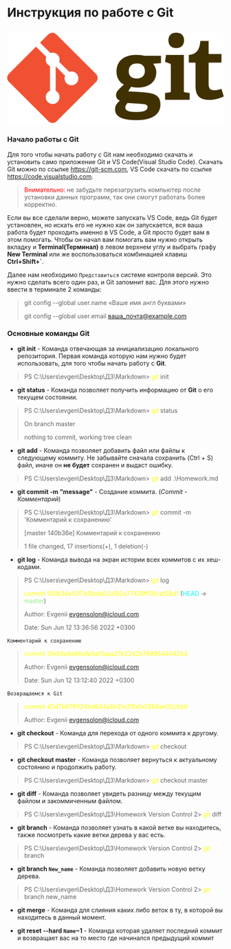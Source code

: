 # Инструкция по работе с Git
![git](Git-logo.svg.png)
-------------------------------------------
### Начало работы с Git

Для того чтобы начать работу с Git нам необходимо скачать и установить само приложение Git и VS Code(Visual Studio Code). Скачать Git можно по ссылке <https://git-scm.com>, VS Code скачать по ссылке <https://code.visualstudio.com>. 
><span style="color:red;">Внимательно:</span> не забудьте перезагрузить компьютер после установки данных программ, так они смогут работать более корректно.

Если вы все сделали верно, можете запускать VS Code, ведь Git будет установлен, но искать его не нужно как он запускается, вся ваша работа будет проходить именно в VS Code, а Git просто будет вам в этом помогать. Чтобы он начал вам помогать вам нужно открыть вкладку и **Terminal(Терминал)** в левом верхнем углу и выбрать графу **New Terminal** или же воспользоваться комбинацией клавиш **Ctrl+Shift+`**.


Далее нам необходимо `Представиться` системе контроля версий. Это нужно сделать всего один раз, и Git запомнит вас. Для этого нужно ввести в терминале 2 команды:
>git config --global user.name «Ваше имя англ буквами»
>
>git config --global user.email ваша_почта@example.com


### Основные команды **Git**

* **git init** - Команда отвечающая за инициализацию локального репозитория. Первая команда которую нам нужно будет использовать, для того чтобы начать работу с **Git**.
>PS C:\Users\evgen\Desktop\ДЗ\Markdown> <span style="color:yellow;">git</span> init
* **git status** - Команда позволяет получить информацию от **Git** о его текущем состоянии.
>PS C:\Users\evgen\Desktop\ДЗ\Markdown> <span style="color:yellow;">git</span> status
>
>On branch master
>
>nothing to commit, working tree clean
* **git add** - Команда позволяет добавить файл или файлы к следующему коммиту. Не забывайте сначала сохранить (Ctrl + S) файл, иначе он **не будет** сохранен и выдаст ошибку. 
>PS C:\Users\evgen\Desktop\ДЗ\Markdown> <span style="color:yellow;">git</span> add .\Homework.md 
* **git commit -m "message"** - Создание коммита. (*Commit - Комментарий*)
>PS C:\Users\evgen\Desktop\ДЗ\Markdown> <span style="color:yellow;">git</span> commit -m 'Комментарий к сохранению'
>
>[master 140b36e] Комментарий к сохранению
>
>1 file changed, 17 insertions(+), 1 deletion(-)
* **git log** - Команда вывода на экран истории всех коммитов с их хеш-кодами.
>PS C:\Users\evgen\Desktop\ДЗ\Markdown> <span style="color:yellow;">git</span> log
>
><span style="color:yellow;">commit 140b36e53f7e18afa02a192e77429ff56caf56d1</span> (<span style="color:#00FFFF;">HEAD</span> -> <span style="color:#90EE90;">master</span>)
>
>Author: Evgenii <evgensolon@icloud.com>
>
>Date:   Sun Jun 12 13:36:56 2022 +0300
>
    Комментарий к сохранению
>
><span style="color:yellow;">commit 2fe06a9e86a1b5af3aaa27e2242b7689644042b4</span>
>
>Author: Evgenii <evgensolon@icloud.com>
>
>Date:   Sun Jun 12 13:12:40 2022 +0300

    Возвращаемся к Git

><span style="color:yellow;">commit 40d7b676924bd644a6b21e31fafa0289ae02cbb6</span>
>
>Author: Evgenii <evgensolon@icloud.com>
* **git checkout** - Команда для перехода от одного коммита к другому.
>PS C:\Users\evgen\Desktop\ДЗ\Markdown> <span style="color:yellow;">git</span> checkout
* **git checkout master** - Команда позволяет вернуться к актуальному состоянию и продолжить работу.
>PS C:\Users\evgen\Desktop\ДЗ\Markdown> <span style="color:yellow;">git</span> checkout master
* **git diff** - Команда позволяет увидеть разницу между текущим файлом и закоммиченным файлом.
>PS C:\Users\evgen\Desktop\ДЗ\Homework Version Control 2> <span style="color:yellow;">git</span> diff
* **git branch** - Команда позволяет узнать в какой ветке вы находитесь, также посмотреть какие ветки дерева у вас есть.
>PS C:\Users\evgen\Desktop\ДЗ\Homework Version Control 2> <span style="color:yellow;">git</span> branch 
* **git branch `New_name`** - Команда позволяет добавить новую ветку дерева.
>PS C:\Users\evgen\Desktop\ДЗ\Homework Version Control 2> <span style="color:yellow;">git</span> branch new_name
* **git merge** - Команда для слияния каких либо веток в ту, в которой вы находитесь в данный момент.

* **git reset --hard `Name`~1** - Команда которая удаляет последний коммит и возвращает вас на то место где начинался предыдущий коммит